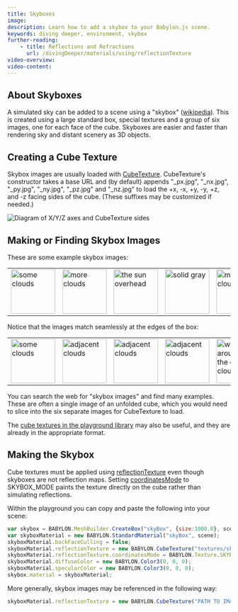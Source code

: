```yaml
---
title: Skyboxes
image: 
description: Learn how to add a skybox to your Babylon.js scene.
keywords: diving deeper, environment, skybox
further-reading:
    - title: Reflections and Refractions
      url: /divingDeeper/materials/using/reflectionTexture
video-overview:
video-content:
---
```


## About Skyboxes
A simulated sky can be added to a scene using a "skybox" ([wikipedia](https://en.wikipedia.org/wiki/Skybox_(video_games))). This is created using a large standard box, special textures and a group of six images, one for each face of the cube. Skyboxes are easier and faster than rendering sky and distant scenery as 3D objects.

## Creating a Cube Texture
Skybox images are usually loaded with [CubeTexture](/typedoc/classes/babylon.cubetexture). CubeTexture's constructor takes a base URL and (by default) appends "\_px.jpg", "\_nx.jpg", "\_py.jpg", "\_ny.jpg", "\_pz.jpg" and "\_nz.jpg" to load the +x, -x, +y, -y, +z, and -z facing sides of the cube. (These suffixes may be customized if needed.)

![Diagram of X/Y/Z axes and CubeTexture sides](/img/how_to/Materials/cubetexture1.png)

## Making or Finding Skybox Images
These are some example skybox images:

<table><tbody><tr>
<td><img src="/img/getstarted/skybox_px.jpg" width="100" height="100" caption="skybox_px.jpg" alt="some clouds"/></td>
<td><img src="/img/getstarted/skybox_nx.jpg" width="100" height="100" caption="skybox_nx.jpg" alt="more clouds"/></td>
<td><img src="/img/getstarted/skybox_py.jpg" width="100" height="100" caption="skybox_py.jpg" alt="the sun overhead"/></td>
<td><img src="/img/getstarted/skybox_ny.jpg" width="100" height="100" caption="skybox_ny.jpg" alt="solid gray"/></td>
<td><img src="/img/getstarted/skybox_pz.jpg" width="100" height="100" caption="skybox_pz.jpg" alt="more clouds"/></td>
<td><img src="/img/getstarted/skybox_nz.jpg" width="100" height="100" caption="skybox_nz.jpg" alt="more clouds"/></td>
</tr></tbody></table><p/>

Notice that the images match seamlessly at the edges of the box:

<table style={{width: 0}}><tbody><tr>
<td style={{padding: 0}}><img src="/img/getstarted/skybox_nz.jpg" width="100" height="100" caption="skybox_nz.jpg" alt="some clouds"/></td>
<td style={{padding: 0}}><img src="/img/getstarted/skybox_nx.jpg" width="100" height="100" caption="skybox_nx.jpg" alt="adjacent clouds"/></td>
<td style={{padding: 0}}><img src="/img/getstarted/skybox_pz.jpg" width="100" height="100" caption="skybox_pz.jpg" alt="adjacent clouds"/></td>
<td style={{padding: 0}}><img src="/img/getstarted/skybox_px.jpg" width="100" height="100" caption="skybox_px.jpg" alt="adjacent clouds"/></td>
<td style={{padding: 0}}><img src="/img/getstarted/skybox_nz.jpg" width="100" height="100" caption="skybox_nz.jpg" alt="wrapping around to the original clouds"/></td>
</tr></tbody></table><p/>

You can search the web for "skybox images" and find many examples. These are often a single image of an unfolded cube, which you would need to slice into the six separate images for CubeTexture to load.

The [cube textures in the playground library](/toolsAndResources/assetLibraries/availableTextures#cubetextures) may also be useful, and they are already in the appropriate format.

## Making the Skybox
Cube textures must be applied using [reflectionTexture](/divingDeeper/materials/using/reflectionTexture) even though skyboxes are not reflection maps. Setting [coordinatesMode](/typedoc/classes/babylon.texture#coordinatesmode) to SKYBOX\_MODE paints the texture directly on the cube rather than simulating reflections.

Within the playground you can copy and paste the following into your scene:

```javascript
var skybox = BABYLON.MeshBuilder.CreateBox("skyBox", {size:1000.0}, scene);
var skyboxMaterial = new BABYLON.StandardMaterial("skyBox", scene);
skyboxMaterial.backFaceCulling = false;
skyboxMaterial.reflectionTexture = new BABYLON.CubeTexture("textures/skybox", scene);
skyboxMaterial.reflectionTexture.coordinatesMode = BABYLON.Texture.SKYBOX_MODE;
skyboxMaterial.diffuseColor = new BABYLON.Color3(0, 0, 0);
skyboxMaterial.specularColor = new BABYLON.Color3(0, 0, 0);
skybox.material = skyboxMaterial;
```

More generally, skybox images may be referenced in the following way:

```javascript
skyboxMaterial.reflectionTexture = new BABYLON.CubeTexture("PATH TO IMAGES FOLDER/COMMON PART OF NAMES", scene);
```

<Playground id="#UU7RQ#1" title="Simple Skybox Example" description="Simple example of how to add a skybox to your scene." image="/img/playgroundsAndNMEs/divingDeeperEnvironmentSkybox1.jpg"/>
